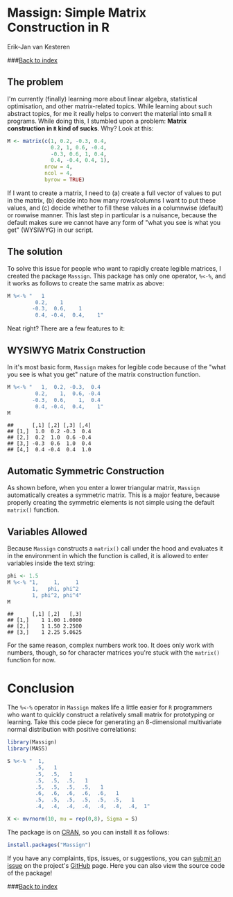 # Massign: Simple Matrix Construction in R
Erik-Jan van Kesteren  



###[Back to index](../index.html)



## The problem
I'm currently (finally) learning more about linear algebra, statistical optimisation, and other matrix-related topics. While learning about such abstract topics, for me it really helps to convert the material into small `R` programs. While doing this, I stumbled upon a problem: __Matrix construction in `R` kind of sucks__. Why? Look at this:


```r
M <- matrix(c(1, 0.2, -0.3, 0.4,
              0.2, 1, 0.6, -0.4,
              -0.3, 0.6, 1, 0.4,
              0.4, -0.4, 0.4, 1),
            nrow = 4,
            ncol = 4,
            byrow = TRUE)
```

If I want to create a matrix, I need to (a) create a full vector of values to put in the matrix, (b) decide into how many rows/columns I want to put these values, and (c) decide whether to fill these values in a columnwise (default) or rowwise manner. This last step in particular is a nuisance, because the default makes sure we cannot have any form of "what you see is what you get" (WYSIWYG) in our script.

## The solution
To solve this issue for people who want to rapidly create legible matrices, I created the package `Massign`. This package has only one operator, `%<-%`, and it works as follows to create the same matrix as above:


```r
M %<-% "   1
         0.2,    1
        -0.3,  0.6,    1
         0.4, -0.4,  0.4,    1"
```

Neat right? There are a few features to it:

## WYSIWYG Matrix Construction

In it's most basic form, `Massign` makes for legible code because of the "what you see is what you get" nature of the matrix construction function. 


```r
M %<-% "   1,  0.2, -0.3,  0.4
         0.2,    1,  0.6, -0.4
        -0.3,  0.6,    1,  0.4
         0.4, -0.4,  0.4,    1"
M
```

```
##      [,1] [,2] [,3] [,4]
## [1,]  1.0  0.2 -0.3  0.4
## [2,]  0.2  1.0  0.6 -0.4
## [3,] -0.3  0.6  1.0  0.4
## [4,]  0.4 -0.4  0.4  1.0
```

## Automatic Symmetric Construction

As shown before, when you enter a lower triangular matrix, `Massign` automatically creates a symmetric matrix. This is a major feature, because properly creating the symmetric elements is not simple using the default `matrix()` function.


## Variables Allowed

Because `Massign` constructs a `matrix()` call under the hood and evaluates it in the environment in which the function is called, it is allowed to enter variables inside the text string:


```r
phi <- 1.5
M %<-% "1,     1,     1
        1,   phi, phi^2
        1, phi^2, phi^4"
M
```

```
##      [,1] [,2]   [,3]
## [1,]    1 1.00 1.0000
## [2,]    1 1.50 2.2500
## [3,]    1 2.25 5.0625
```

For the same reason, complex numbers work too. It does only work with numbers, though, so for character matrices you're stuck with the `matrix()` function for now.

# Conclusion
The `%<-%` operator in `Massign` makes life a little easier for `R` programmers who want to quickly construct a relatively small matrix for prototyping or learning. Take this code piece for generating an 8-dimensional multivariate normal distribution with positive correlations:


```r
library(Massign)
library(MASS)

S %<-% "  1,
         .5,   1
         .5,  .5,   1
         .5,  .5,  .5,   1
         .5,  .5,  .5,  .5,   1
         .6,  .6,  .6,  .6,  .6,   1
         .5,  .5,  .5,  .5,  .5,  .5,   1
         .4,  .4,  .4,  .4,  .4,  .4,  .4,  1"

X <- mvrnorm(10, mu = rep(0,8), Sigma = S)
```

The package is on [CRAN](https://cran.r-project.org/package=Massign), so you can install it as follows:


```r
install.packages("Massign")
```

If you have any complaints, tips, issues, or suggestions, you can [submit an issue](https://github.com/vankesteren/Massign/issues) on the project's [GitHub](https://github.com/vankesteren/Massign) page. Here you can also view the source code of the package!


###[Back to index](../index.html)

